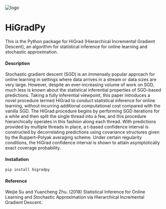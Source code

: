 ![logo](https://camo.githubusercontent.com/796826bb3b2df53e9e47da85833adc751f0a415b/68747470733a2f2f75706c6f61642e77696b696d656469612e6f72672f77696b6970656469612f636f6d6d6f6e732f372f37372f54726964656e745f6c6f676f2e737667)
# HiGradPy

This is the Python package for HiGrad (Hierarchical Incremental Gradient Descent), an algorithm for statistical inference for online learning and stochastic approximation.

#### Description
Stochastic gradient descent (SGD) is an immensely popular approach for online learning in settings where data arrives in a stream or data sizes are very large. However, despite an ever-increasing volume of work on SGD, much less is known about the statistical inferential properties of SGD-based predictions. Taking a fully inferential viewpoint, this paper introduces a novel procedure termed HiGrad to conduct statistical inference for online learning, without incurring additional computational cost compared with the vanilla SGD. The HiGrad procedure begins by performing SGD iterations for a while and then split the single thread into a few, and this procedure hierarchically operates in this fashion along each thread. With predictions provided by multiple threads in place, a t-based confidence interval is constructed by decorrelating predictions using covariance structures given by the Ruppert–Polyak averaging scheme. Under certain regularity conditions, the HiGrad confidence interval is shown to attain asymptotically exact coverage probability.

#### Installation
```python
pip install higradpy
```

#### Reference
Weijie Su and Yuancheng Zhu. (2018) Statistical Inference for Online Learning and Stochastic Approximation via Hierarchical Incremental Gradient Descent.
